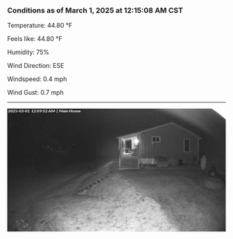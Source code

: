 ### Conditions as of March 1, 2025 at 12:15:08 AM CST 

Temperature: 44.80 &deg;F

Feels like: 44.80 &deg;F

Humidity: 75%

Wind Direction: ESE

Windspeed: 0.4 mph

Wind Gust: 0.7 mph

---

<img src="./images/latest.jpeg"/>

